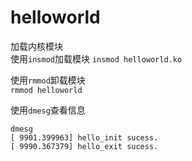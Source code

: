# helloworld

加载内核模块  
使用`insmod`加载模块 
`insmod helloworld.ko`  

使用`rmmod`卸载模块   
`rmmod helloworld`

使用`dmesg`查看信息  
```
dmesg
[ 9901.399963] hello_init sucess.
[ 9990.367379] hello_exit sucess.
```

